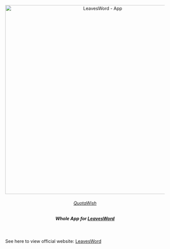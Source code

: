 <p align='center'>
  <img src='https://img.quotawish.com/i/2025/02/06/67a4509caefde.png' alt='LeavesWord - App' width='600'/>
</p>

<h6 align='center'>
<a href="https://quotawish.com">QuotaWish</a>
</h6>

<h5 align='center'>
<b>Whole App for <a href="https://app.leaf.quotawish.com">LeavesWord</a></b>
</h5>

<br>

See here to view official website: <a href="https://leaf.quotawish.com">LeavesWord</a>
